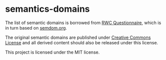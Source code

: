 # semantics-domains

The list of semantic domains is borrowed from [RWC Questionnaire](https://rapidwords.net/resources/files/rwc-questionnaire), which is in turn based on [semdom.org](https://semdom.org/usage).

The original semantic domains are published under [Creative Commons License](https://creativecommons.org/licenses/by-sa/3.0/) and all derived content should also be released under this license.

This project is licensed under the MIT license.